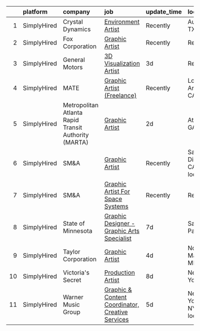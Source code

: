 

|    | platform    | company                                              | job                                                                                                                                                         | update_time   | location                   |
|---:|:------------|:-----------------------------------------------------|:------------------------------------------------------------------------------------------------------------------------------------------------------------|:--------------|:---------------------------|
|  1 | SimplyHired | Crystal Dynamics                                     | [Environment Artist](https://www.simplyhired.com/job/qdDJqJd-HS6N9AsfcAfAvaJfS6_LGqgcOoGyOVNCb-Pij9y4BkF6Rw?q=graphic+artist)                               | Recently      | Austin, TX                 |
|  2 | SimplyHired | Fox Corporation                                      | [Graphic Artist](https://www.simplyhired.com/job/KiuXQG7w0XVP2MyMFN7VCoqMwl-zwmwb0McdmUU3FqxDByhRwOAO0Q?q=graphic+artist)                                   | Recently      | Remote                     |
|  3 | SimplyHired | General Motors                                       | [3D Visualization Artist](https://www.simplyhired.com/job/RR725UZvaj7RkDl6y6HCVTQd9d2-69SsMVGlMX385APdwuuCJjXJ8w?q=graphic+artist)                          | 3d            | Remote                     |
|  4 | SimplyHired | MATE                                                 | [Graphic Artist (Freelance)](https://www.simplyhired.com/job/0DJnr7H5QPjP6G292Zv43b_Hvi4yNpIFWqN_YMlrhz_btdjNhXFehQ?q=graphic+artist)                       | Recently      | Los Angeles, CA            |
|  5 | SimplyHired | Metropolitan Atlanta Rapid Transit Authority (MARTA) | [Graphic Artist](https://www.simplyhired.com/job/BI3G8oegUG6tMLhW_nO_Jroa9rTsa0ijtHtXMrO71bE68imLPZBuEg?q=graphic+artist)                                   | 2d            | Atlanta, GA                |
|  6 | SimplyHired | SM&A                                                 | [Graphic Artist](https://www.simplyhired.com/job/wrcigXtp6w0jqIU5l5-G0ZEbQnpoNwJfbUPwVOOTGb3EtLSp8KhHTw?q=graphic+artist)                                   | Recently      | San Diego, CA +4 locations |
|  7 | SimplyHired | SM&A                                                 | [Graphic Artist For Space Systems](https://www.simplyhired.com/job/FQd84VOh2mv3TznU2vl2pnEKqQQWd_WsglftaPP6OfflevYAs5TnjQ?q=graphic+artist)                 | Recently      | Remote                     |
|  8 | SimplyHired | State of Minnesota                                   | [Graphic Designer - Graphic Arts Specialist](https://www.simplyhired.com/job/oVeoRw9CIHVinerSKdvTGhui4iQPhxVM-4EyvPZuFBmR3PzT8M8ndg?q=graphic+artist)       | 7d            | Saint Paul, MN             |
|  9 | SimplyHired | Taylor Corporation                                   | [Graphic Artist](https://www.simplyhired.com/job/-v78-EouQmM8dPwEvqfPV9LSyY9pUyr5qylWFxUVIPOPGgPpQdXjzw?q=graphic+artist)                                   | 4d            | North Mankato, MN          |
| 10 | SimplyHired | Victoria's Secret                                    | [Production Artist](https://www.simplyhired.com/job/qDXPBB9R9Ff3vUXmYmtZZtsj_soT77GdOpayoq-S4SByrDgye0WNUw?q=graphic+artist)                                | 8d            | New York, NY               |
| 11 | SimplyHired | Warner Music Group                                   | [Graphic & Content Coordinator, Creative Services](https://www.simplyhired.com/job/fyikp0td_Apq5tP_E3Ou3OyjncU1PqonWw55M8xpxFQHTeb6Qp9hZg?q=graphic+artist) | 5d            | New York, NY +1 location   |